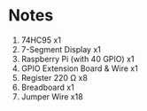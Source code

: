 # Notes
1. 74HC95 x1
2. 7-Segment Display x1
3. Raspberry Pi (with 40 GPIO) x1 
4. GPIO Extension Board & Wire x1
5. Register 220 Ω x8
6. Breadboard x1
7. Jumper Wire x18
